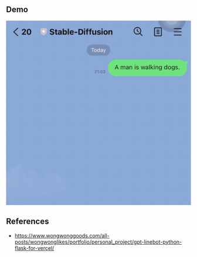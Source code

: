 ## Demo
![image](https://github.com/ytl0623/Stable-Diffusion-LINE-app-Vercel/blob/master/demo.gif)

## References
- https://www.wongwonggoods.com/all-posts/wongwonglikes/portfolio/personal_project/gpt-linebot-python-flask-for-vercel/